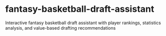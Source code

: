 # fantasy-basketball-draft-assistant
Interactive fantasy basketball draft assistant with player rankings, statistics analysis, and value-based drafting recommendations
